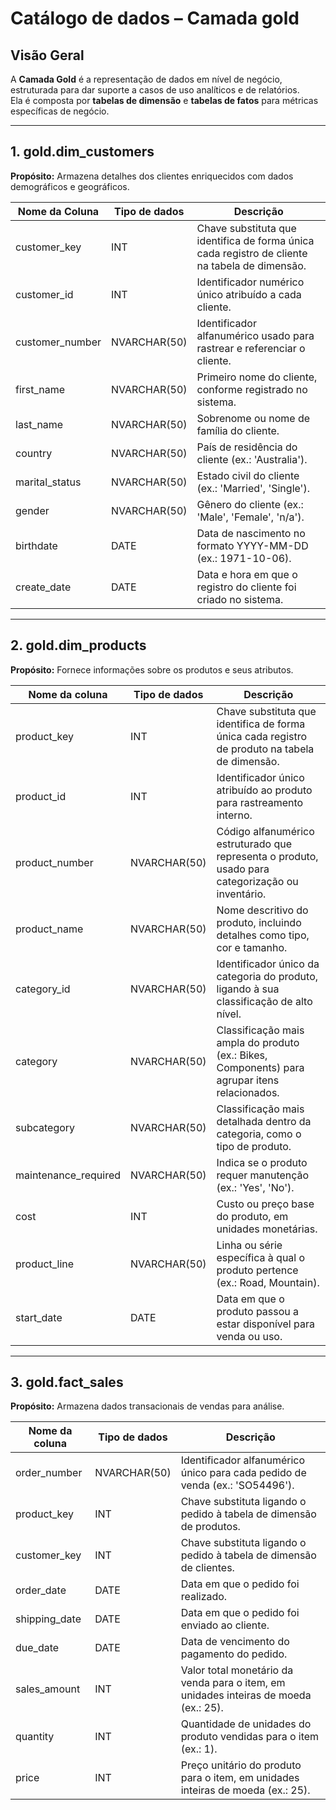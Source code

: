 # Catálogo de dados – Camada gold

## Visão Geral
A **Camada Gold** é a representação de dados em nível de negócio, estruturada para dar suporte a casos de uso analíticos e de relatórios.  
Ela é composta por **tabelas de dimensão** e **tabelas de fatos** para métricas específicas de negócio.

---

## 1. gold.dim_customers

**Propósito:** Armazena detalhes dos clientes enriquecidos com dados demográficos e geográficos.

| Nome da Coluna  | Tipo de dados| Descrição |
|-----------------|--------------|-----------|
| customer_key    | INT          | Chave substituta que identifica de forma única cada registro de cliente na tabela de dimensão. |
| customer_id     | INT          | Identificador numérico único atribuído a cada cliente. |
| customer_number | NVARCHAR(50) | Identificador alfanumérico usado para rastrear e referenciar o cliente. |
| first_name      | NVARCHAR(50) | Primeiro nome do cliente, conforme registrado no sistema. |
| last_name       | NVARCHAR(50) | Sobrenome ou nome de família do cliente. |
| country         | NVARCHAR(50) | País de residência do cliente (ex.: 'Australia'). |
| marital_status  | NVARCHAR(50) | Estado civil do cliente (ex.: 'Married', 'Single'). |
| gender          | NVARCHAR(50) | Gênero do cliente (ex.: 'Male', 'Female', 'n/a'). |
| birthdate       | DATE         | Data de nascimento no formato YYYY-MM-DD (ex.: 1971-10-06). |
| create_date     | DATE         | Data e hora em que o registro do cliente foi criado no sistema. |

---

## 2. gold.dim_products

**Propósito:** Fornece informações sobre os produtos e seus atributos.

| Nome da coluna       | Tipo de dados| Descrição |
|----------------------|--------------|-----------|
| product_key          | INT          | Chave substituta que identifica de forma única cada registro de produto na tabela de dimensão. |
| product_id           | INT          | Identificador único atribuído ao produto para rastreamento interno. |
| product_number       | NVARCHAR(50) | Código alfanumérico estruturado que representa o produto, usado para categorização ou inventário. |
| product_name         | NVARCHAR(50) | Nome descritivo do produto, incluindo detalhes como tipo, cor e tamanho. |
| category_id          | NVARCHAR(50) | Identificador único da categoria do produto, ligando à sua classificação de alto nível. |
| category             | NVARCHAR(50) | Classificação mais ampla do produto (ex.: Bikes, Components) para agrupar itens relacionados. |
| subcategory          | NVARCHAR(50) | Classificação mais detalhada dentro da categoria, como o tipo de produto. |
| maintenance_required | NVARCHAR(50) | Indica se o produto requer manutenção (ex.: 'Yes', 'No'). |
| cost                 | INT          | Custo ou preço base do produto, em unidades monetárias. |
| product_line         | NVARCHAR(50) | Linha ou série específica à qual o produto pertence (ex.: Road, Mountain). |
| start_date           | DATE         | Data em que o produto passou a estar disponível para venda ou uso. |

---

## 3. gold.fact_sales

**Propósito:** Armazena dados transacionais de vendas para análise.

| Nome da coluna| Tipo de dados| Descrição |
|---------------|--------------|-----------|
| order_number  | NVARCHAR(50) | Identificador alfanumérico único para cada pedido de venda (ex.: 'SO54496'). |
| product_key   | INT          | Chave substituta ligando o pedido à tabela de dimensão de produtos. |
| customer_key  | INT          | Chave substituta ligando o pedido à tabela de dimensão de clientes. |
| order_date    | DATE         | Data em que o pedido foi realizado. |
| shipping_date | DATE         | Data em que o pedido foi enviado ao cliente. |
| due_date      | DATE         | Data de vencimento do pagamento do pedido. |
| sales_amount  | INT          | Valor total monetário da venda para o item, em unidades inteiras de moeda (ex.: 25). |
| quantity      | INT          | Quantidade de unidades do produto vendidas para o item (ex.: 1). |
| price         | INT          | Preço unitário do produto para o item, em unidades inteiras de moeda (ex.: 25). |
